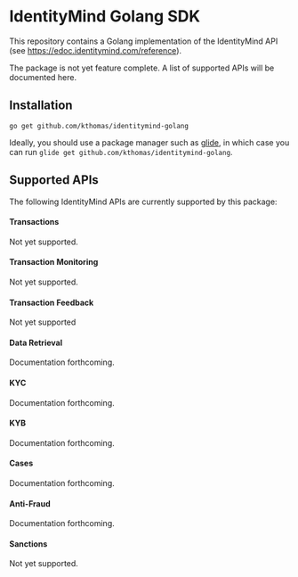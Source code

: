 # IdentityMind Golang SDK

This repository contains a Golang implementation of the IdentityMind API (see https://edoc.identitymind.com/reference).

The package is not yet feature complete. A list of supported APIs will be documented here.

## Installation

`go get github.com/kthomas/identitymind-golang`

Ideally, you should use a package manager such as [glide](https://github.com/Masterminds/glide), in which case you can run `glide get github.com/kthomas/identitymind-golang`.

## Supported APIs
The following IdentityMind APIs are currently supported by this package:

#### Transactions
Not yet supported.

#### Transaction Monitoring
Not yet supported.

#### Transaction Feedback
Not yet supported

#### Data Retrieval
Documentation forthcoming.

#### KYC
Documentation forthcoming.

#### KYB
Documentation forthcoming.

#### Cases
Documentation forthcoming.

#### Anti-Fraud
Documentation forthcoming.

#### Sanctions
Not yet supported.
